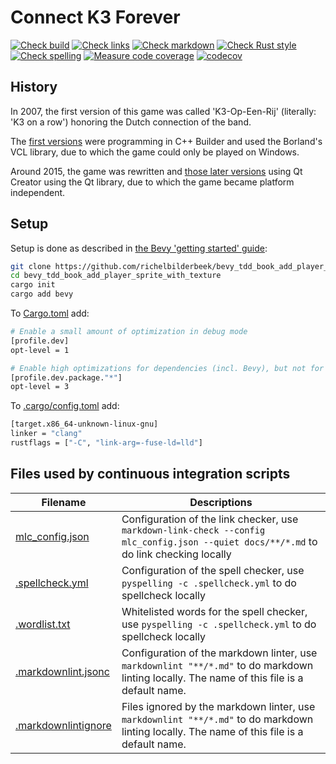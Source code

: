 # Connect K3 Forever

[![Check build](https://github.com/richelbilderbeek/bevy_tdd_book_add_player_sprite_with_texture/actions/workflows/check_build.yaml/badge.svg?branch=master)](https://github.com/richelbilderbeek/bevy_tdd_book_add_player_sprite_with_texture/actions/workflows/check_build.yaml)
[![Check links](https://github.com/richelbilderbeek/bevy_tdd_book_add_player_sprite_with_texture/actions/workflows/check_links.yaml/badge.svg?branch=master)](https://github.com/richelbilderbeek/bevy_tdd_book_add_player_sprite_with_texture/actions/workflows/check_links.yaml)
[![Check markdown](https://github.com/richelbilderbeek/bevy_tdd_book_add_player_sprite_with_texture/actions/workflows/check_markdown.yaml/badge.svg?branch=master)](https://github.com/richelbilderbeek/bevy_tdd_book_add_player_sprite_with_texture/actions/workflows/check_markdown.yaml)
[![Check Rust style](https://github.com/richelbilderbeek/bevy_tdd_book_add_player_sprite_with_texture/actions/workflows/check_rust_style.yaml/badge.svg?branch=master)](https://github.com/richelbilderbeek/bevy_tdd_book_add_player_sprite_with_texture/actions/workflows/check_rust_style.yaml)
[![Check spelling](https://github.com/richelbilderbeek/bevy_tdd_book_add_player_sprite_with_texture/actions/workflows/check_spelling.yaml/badge.svg?branch=master)](https://github.com/richelbilderbeek/bevy_tdd_book_add_player_sprite_with_texture/actions/workflows/check_spelling.yaml)
[![Measure code coverage](https://github.com/richelbilderbeek/bevy_tdd_book_add_player_sprite_with_texture/actions/workflows/measure_codecov.yaml/badge.svg?branch=master)](https://github.com/richelbilderbeek/bevy_tdd_book_add_player_sprite_with_texture/actions/workflows/measure_codecov.yaml)
[![codecov](https://codecov.io/gh/richelbilderbeek/bevy_tdd_book_add_player_sprite_with_texture/graph/badge.svg?token=XAVFZYDQKZ)](https://codecov.io/gh/richelbilderbeek/bevy_tdd_book_add_player_sprite_with_texture)

## History

In 2007, the first version of this game was called 'K3-Op-Een-Rij' (literally: 'K3 on a row')
honoring the Dutch connection of the band.

The [first versions](https://github.com/richelbilderbeek/K3OpEenRijVcl)
were programming in C++ Builder and used the Borland's VCL library,
due to which the game could only be played on Windows.

Around 2015, the game was rewritten and
[those later versions](https://github.com/richelbilderbeek/K3OpEenRij)
using Qt Creator using the Qt library, due to which the game
became platform independent.

## Setup

Setup is done as described in [the Bevy 'getting started' guide](https://bevyengine.org/learn/quick-start/getting-started/setup/):

```bash
git clone https://github.com/richelbilderbeek/bevy_tdd_book_add_player_sprite_with_texture
cd bevy_tdd_book_add_player_sprite_with_texture
cargo init
cargo add bevy
```

To [Cargo.toml](Cargo.toml) add:

```bash
# Enable a small amount of optimization in debug mode
[profile.dev]
opt-level = 1

# Enable high optimizations for dependencies (incl. Bevy), but not for our code:
[profile.dev.package."*"]
opt-level = 3
```

To [.cargo/config.toml](.cargo/config.toml) add:

```bash
[target.x86_64-unknown-linux-gnu]
linker = "clang"
rustflags = ["-C", "link-arg=-fuse-ld=lld"]
```


## Files used by continuous integration scripts

Filename                                  |Descriptions
------------------------------------------|--------------------------------------------------------------------------------------------------------------------------------------
[mlc_config.json](mlc_config.json)        |Configuration of the link checker, use `markdown-link-check --config mlc_config.json --quiet docs/**/*.md` to do link checking locally
[.spellcheck.yml](.spellcheck.yml)        |Configuration of the spell checker, use `pyspelling -c .spellcheck.yml` to do spellcheck locally
[.wordlist.txt](.wordlist.txt)            |Whitelisted words for the spell checker, use `pyspelling -c .spellcheck.yml` to do spellcheck locally
[.markdownlint.jsonc](.markdownlint.jsonc)|Configuration of the markdown linter, use `markdownlint "**/*.md"` to do markdown linting locally. The name of this file is a default name.
[.markdownlintignore](.markdownlintignore)|Files ignored by the markdown linter, use `markdownlint "**/*.md"` to do markdown linting locally. The name of this file is a default name.
